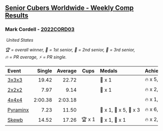 <style>table {white-space: nowrap;}</style>
<link rel="stylesheet" type="text/css" href="/scw-comp/css/flags.css" />

## [Senior Cubers Worldwide - Weekly Comp Results](/scw-comp/results/)
### Mark Cordell - [2022CORD03](https://www.worldcubeassociation.org/persons/2022CORD03)

<i class="flag flag-US" />&nbsp;United States

<span style="white-space: nowrap;">🏆 = overall winner</span>, <span style="white-space: nowrap;">🥇 = 1st senior</span>, <span style="white-space: nowrap;">🥈 = 2nd senior</span>, <span style="white-space: nowrap;">🥉 = 3rd senior</span>, <span style="white-space: nowrap;">🔥 = PR average</span>, <span style="white-space: nowrap;">⚡ = PR single</span>.

| Event | Single | Average | Cups | Medals | Achievements|
| :-- | --: | --: | :--: | :-- | :-- |
| [3x3x3](333.md) | 19.42 | 22.72 |  | 🥉 x 1 | 🔥 x 5, ⚡ x 4 |
| [2x2x2](222.md) | 7.97 | 9.14 |  | 🥉 x 1 | 🔥 x 2, ⚡ x 3 |
| [4x4x4](444.md) | 2:00.38 | 2:03.18 |  |  | 🔥 x 1, ⚡ x 3 |
| [Pyraminx](pyram.md) | 7.23 | 11.50 |  | 🥇 x 1, 🥈 x 5, 🥉 x 3 | 🔥 x 6, ⚡ x 8 |
| [Skewb](skewb.md) | 14.52 | 17.26 | 🏆 x 1 | 🥇 x 1, 🥈 x 1 | 🔥 x 2, ⚡ x 2 |

<!-- Global site tag (gtag.js) - Google Analytics -->
<script async src="https://www.googletagmanager.com/gtag/js?id=UA-86348435-3"></script>
<script>window.dataLayer = window.dataLayer || []; function gtag() {dataLayer.push(arguments);} gtag('js', new Date()); gtag('config', 'UA-86348435-3');</script>
